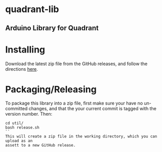 # quadrant-lib
## Arduino Library for Quadrant

# Installing
Download the latest zip file from the GitHub releases, and follow the directions
[here](https://support.arduino.cc/hc/en-us/articles/5145457742236-Add-libraries-to-Arduino-IDE).

# Packaging/Releasing
To package this library into a zip file, first make sure your have no un-committed
changes, and that the your current commit is tagged with the version number. Then:
```
cd util/
bash release.sh
``
This will create a zip file in the working directory, which you can upload as an
assett to a new GitHub release.
